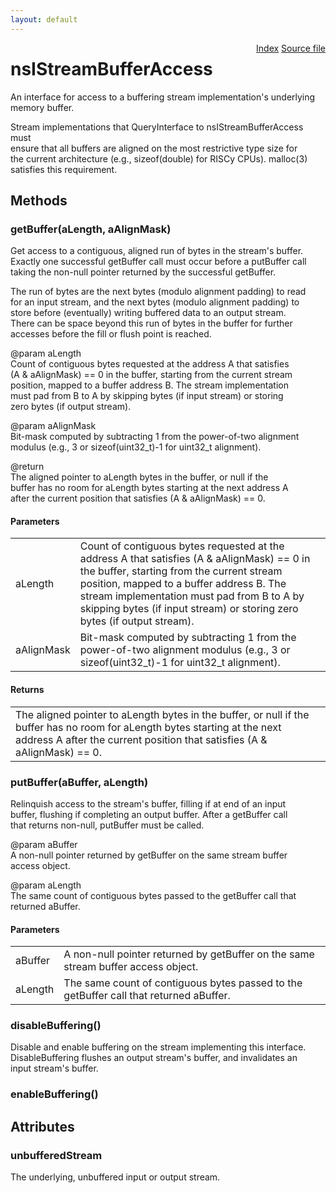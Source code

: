 ```yaml
---
layout: default
---
```

<div class='links' style='float:right'><a href="../index.html">Index</a>
<a href="http://dxr.mozilla.org/mozilla-central/source/xpcom/io/nsIStreamBufferAccess.idl">Source file</a>
</div>

# nsIStreamBufferAccess #
  
An interface for access to a buffering stream implementation's underlying  
memory buffer.  
  
Stream implementations that QueryInterface to nsIStreamBufferAccess must  
ensure that all buffers are aligned on the most restrictive type size for  
the current architecture (e.g., sizeof(double) for RISCy CPUs).  malloc(3)  
satisfies this requirement.  
  

## Methods ##

### getBuffer(aLength, aAlignMask) ###
  
Get access to a contiguous, aligned run of bytes in the stream's buffer.  
Exactly one successful getBuffer call must occur before a putBuffer call  
taking the non-null pointer returned by the successful getBuffer.  
  
The run of bytes are the next bytes (modulo alignment padding) to read  
for an input stream, and the next bytes (modulo alignment padding) to  
store before (eventually) writing buffered data to an output stream.  
There can be space beyond this run of bytes in the buffer for further  
accesses before the fill or flush point is reached.  
  
@param aLength  
   Count of contiguous bytes requested at the address A that satisfies  
   (A & aAlignMask) == 0 in the buffer, starting from the current stream  
   position, mapped to a buffer address B.  The stream implementation  
   must pad from B to A by skipping bytes (if input stream) or storing  
   zero bytes (if output stream).  
  
@param aAlignMask  
   Bit-mask computed by subtracting 1 from the power-of-two alignment  
   modulus (e.g., 3 or sizeof(uint32_t)-1 for uint32_t alignment).  
  
@return  
   The aligned pointer to aLength bytes in the buffer, or null if the  
   buffer has no room for aLength bytes starting at the next address A  
   after the current position that satisfies (A & aAlignMask) == 0.  
  

#### Parameters ####

<table>

<tr>
<td>aLength</td>
<td>   Count of contiguous bytes requested at the address A that satisfies  
   (A & aAlignMask) == 0 in the buffer, starting from the current stream  
   position, mapped to a buffer address B.  The stream implementation  
   must pad from B to A by skipping bytes (if input stream) or storing  
   zero bytes (if output stream).  
</td>
</tr>

<tr>
<td>aAlignMask</td>
<td>   Bit-mask computed by subtracting 1 from the power-of-two alignment  
   modulus (e.g., 3 or sizeof(uint32_t)-1 for uint32_t alignment).  
</td>
</tr>

</table>

#### Returns ####

<table>

<tr>
<td>   The aligned pointer to aLength bytes in the buffer, or null if the  
   buffer has no room for aLength bytes starting at the next address A  
   after the current position that satisfies (A & aAlignMask) == 0.  
</td>
</tr>

</table>

### putBuffer(aBuffer, aLength) ###
  
Relinquish access to the stream's buffer, filling if at end of an input  
buffer, flushing if completing an output buffer.  After a getBuffer call  
that returns non-null, putBuffer must be called.  
  
@param aBuffer  
   A non-null pointer returned by getBuffer on the same stream buffer  
   access object.  
  
@param aLength  
   The same count of contiguous bytes passed to the getBuffer call that  
   returned aBuffer.  
  

#### Parameters ####

<table>

<tr>
<td>aBuffer</td>
<td>   A non-null pointer returned by getBuffer on the same stream buffer  
   access object.  
</td>
</tr>

<tr>
<td>aLength</td>
<td>   The same count of contiguous bytes passed to the getBuffer call that  
   returned aBuffer.  
</td>
</tr>

</table>

### disableBuffering() ###
  
Disable and enable buffering on the stream implementing this interface.  
DisableBuffering flushes an output stream's buffer, and invalidates an  
input stream's buffer.  
  

### enableBuffering() ###

## Attributes ##

### unbufferedStream ###
  
The underlying, unbuffered input or output stream.  
  
